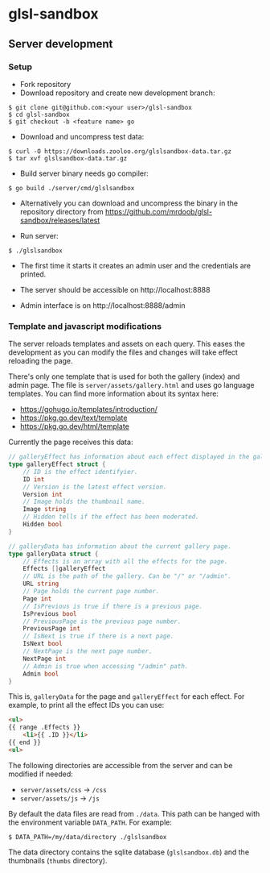 # glsl-sandbox

## Server development

### Setup

* Fork repository
* Download repository and create new development branch:

```
$ git clone git@github.com:<your user>/glsl-sandbox
$ cd glsl-sandbox
$ git checkout -b <feature name> go
```

* Download and uncompress test data:

```
$ curl -O https://downloads.zooloo.org/glslsandbox-data.tar.gz
$ tar xvf glslsandbox-data.tar.gz
```

* Build server binary needs go compiler:

```
$ go build ./server/cmd/glslsandbox
```

* Alternatively you can download and uncompress the binary in the repository directory from https://github.com/mrdoob/glsl-sandbox/releases/latest

* Run server:

```
$ ./glslsandbox
```

* The first time it starts it creates an admin user and the credentials are printed.

* The server should be accessible on http://localhost:8888

* Admin interface is on http://localhost:8888/admin

### Template and javascript modifications

The server reloads templates and assets on each query. This eases the development as you can modify the files and changes will take effect reloading the page.

There's only one template that is used for both the gallery (index) and admin page. The file is `server/assets/gallery.html` and uses go language templates. You can find more information about its syntax here:

* https://gohugo.io/templates/introduction/
* https://pkg.go.dev/text/template
* https://pkg.go.dev/html/template

Currently the page receives this data:

```go
// galleryEffect has information about each effect displayed in the gallery.
type galleryEffect struct {
	// ID is the effect identifyier.
	ID int
	// Version is the latest effect version.
	Version int
	// Image holds the thumbnail name.
	Image string
	// Hidden tells if the effect has been moderated.
	Hidden bool
}

// galleryData has information about the current gallery page.
type galleryData struct {
	// Effects is an array with all the effects for the page.
	Effects []galleryEffect
	// URL is the path of the gallery. Can be "/" or "/admin".
	URL string
	// Page holds the current page number.
	Page int
	// IsPrevious is true if there is a previous page.
	IsPrevious bool
	// PreviousPage is the previous page number.
	PreviousPage int
	// IsNext is true if there is a next page.
	IsNext bool
	// NextPage is the next page number.
	NextPage int
	// Admin is true when accessing "/admin" path.
	Admin bool
}
```

This is, `galleryData` for the page and `galleryEffect` for each effect. For example, to print all the effect IDs you can use:

```html
<ul>
{{ range .Effects }}
    <li>{{ .ID }}</li>
{{ end }}
<ul>
```

The following directories are accessible from the server and can be modified if needed:

* `server/assets/css` -> `/css`
* `server/assets/js` -> `/js`

By default the data files are read from `./data`. This path can be hanged with the environment variable `DATA_PATH`. For example:

```
$ DATA_PATH=/my/data/directory ./glslsandbox
```

The data directory contains the sqlite database (`glslsandbox.db`) and the thumbnails (`thumbs` directory).
